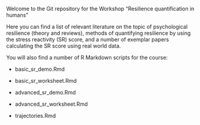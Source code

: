 Welcome to the Git repository for the Workshop “Resilience quantification in humans”

Here you can find a list of relevant literature on the topic of psychological resilience (theory and reviews), methods of quantifying resilience by using the stress reactivity (SR) score, and a number of exemplar papers calculating the SR score using real world data.

You will also find a number of R Markdown scripts for the course:

- basic_sr_demo.Rmd

- basic_sr_worksheet.Rmd

- advanced_sr_demo.Rmd

- advanced_sr_worksheet.Rmd

- trajectories.Rmd
